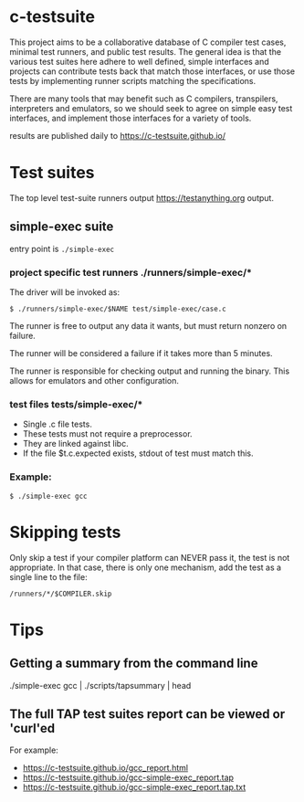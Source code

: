 # c-testsuite

This project aims to be a collaborative database of C compiler test cases,
minimal test runners, and public test results. The general idea is that
the various test suites here adhere to well defined, simple interfaces and projects can contribute
tests back that match those interfaces, or use those tests by implementing runner scripts matching
the specifications.

There are many tools that may benefit such as C compilers, transpilers, interpreters and emulators, so we should seek to agree on simple easy test interfaces, and implement
those interfaces for a variety of tools.

results are published daily to https://c-testsuite.github.io/


# Test suites

The top level test-suite runners output https://testanything.org output.

## simple-exec suite

entry point is ```./simple-exec```

### project specific test runners ./runners/simple-exec/*

The driver will be invoked as:

```
$ ./runners/simple-exec/$NAME test/simple-exec/case.c
```

The runner is free to output any data it wants, but must return
nonzero on failure.

The runner will be considered a failure if it takes more than 5 minutes.

The runner is responsible for checking output and running the binary. This
allows for emulators and other configuration.

### test files tests/simple-exec/*

- Single .c file tests.
- These tests must not require a preprocessor.
- They are linked against libc.
- If the file $t.c.expected exists, stdout of test must match this.


### Example:

```$ ./simple-exec gcc ```


# Skipping tests

Only skip a test if your compiler platform can NEVER pass it, the test is not appropriate.
In that case, there is only one mechanism, add the test as a single line to the file:

```
/runners/*/$COMPILER.skip
```

# Tips

## Getting a summary from the command line

./simple-exec gcc | ./scripts/tapsummary | head

## The full TAP test suites report can be viewed or 'curl'ed

For example:

- https://c-testsuite.github.io/gcc_report.html
- https://c-testsuite.github.io/gcc-simple-exec_report.tap
- https://c-testsuite.github.io/gcc-simple-exec_report.tap.txt
